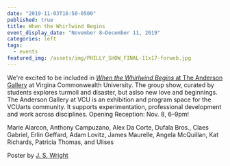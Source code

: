```yaml
---
date: "2019-11-03T16:50-0500"
published: true
title: When the Whirlwind Begins
event_display_date: "November 8–December 11, 2019"
categories: left
tags:
  - events
featured_img: /assets/img/PHILLY_SHOW_FINAL-11x17-forweb.jpg
---
```


We're excited to be included in [_When the Whirlwind Begins_ at The Anderson Gallery](https://arts.vcu.edu/programs/theanderson/) at Virgina Commonwealth University. The group show, curated by students explores turmoil and disaster, but aslso new love and beginnings. The Anderson Gallery at VCU is an exhibition and program space for the VCUarts community. It supports experimentation, professional development and work across disciplines. Opening Reception: Nov. 8, 6–9pm!

Marie Alarcon,
Anthony Campuzano,
Alex Da Corte,
Dufala Bros.,
Claes Gabriel,
Erlin Geffard,
Adam Lovitz,
James Maurelle,
Angela McQuillan,
Kat Richards,
Patricia Thomas, and
Ulises

Poster by [J. S. Wright](https://www.instagram.com/liver_ideas/)
